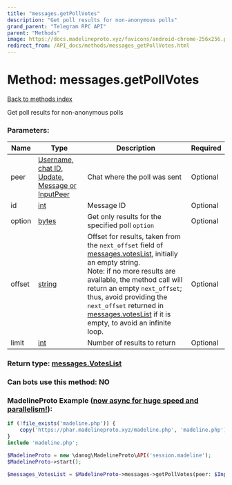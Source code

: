 ```yaml
---
title: "messages.getPollVotes"
description: "Get poll results for non-anonymous polls"
grand_parent: "Telegram RPC API"
parent: "Methods"
image: https://docs.madelineproto.xyz/favicons/android-chrome-256x256.png
redirect_from: /API_docs/methods/messages_getPollVotes.html
---
```

# Method: messages.getPollVotes
[Back to methods index](index.html)



Get poll results for non-anonymous polls

### Parameters:

| Name     |    Type       | Description | Required |
|----------|---------------|-------------|----------|
|peer|[Username, chat ID, Update, Message or InputPeer](/API_docs/types/InputPeer.html) | Chat where the poll was sent | Optional|
|id|[int](/API_docs/types/int.html) | Message ID | Optional|
|option|[bytes](/API_docs/types/bytes.html) | Get only results for the specified poll `option` | Optional|
|offset|[string](/API_docs/types/string.html) | Offset for results, taken from the `next_offset` field of [messages.votesList](../constructors/messages.votesList.html), initially an empty string. <br>Note: if no more results are available, the method call will return an empty `next_offset`; thus, avoid providing the `next_offset` returned in [messages.votesList](../constructors/messages.votesList.html) if it is empty, to avoid an infinite loop. | Optional|
|limit|[int](/API_docs/types/int.html) | Number of results to return | Optional|


### Return type: [messages.VotesList](/API_docs/types/messages.VotesList.html)

### Can bots use this method: **NO**


### MadelineProto Example ([now async for huge speed and parallelism!](https://docs.madelineproto.xyz/docs/ASYNC.html)):


```php
if (!file_exists('madeline.php')) {
    copy('https://phar.madelineproto.xyz/madeline.php', 'madeline.php');
}
include 'madeline.php';

$MadelineProto = new \danog\MadelineProto\API('session.madeline');
$MadelineProto->start();

$messages_VotesList = $MadelineProto->messages->getPollVotes(peer: $InputPeer, id: $int, option: 'bytes', offset: 'string', limit: $int, );
```

